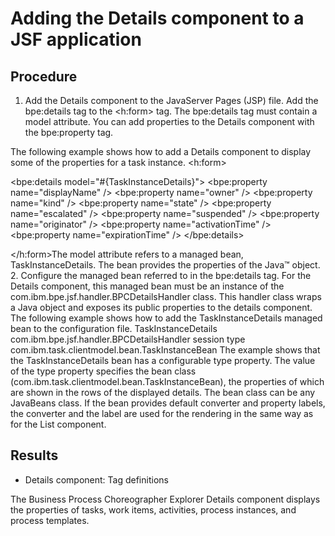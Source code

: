 <!-- image -->

# Adding the Details component to a JSF application

## Procedure

1. Add the Details component to the JavaServer
Pages (JSP) file. Add the bpe:details tag
to the <h:form> tag. The bpe:details tag
must contain a model attribute. You can add properties
to the Details component with the bpe:property tag. 

The following example shows how to add a Details component
to display some of the properties for a task instance.
<h:form>

   <bpe:details model="#{TaskInstanceDetails}">
      <bpe:property name="displayName" />
      <bpe:property name="owner" />
      <bpe:property name="kind" />
      <bpe:property name="state" />
      <bpe:property name="escalated" />
      <bpe:property name="suspended" />
      <bpe:property name="originator" />
      <bpe:property name="activationTime" />
      <bpe:property name="expirationTime" />
   </bpe:details>

</h:form>The model attribute refers
to a managed bean, TaskInstanceDetails. The bean provides
the properties of the Java™ object.
2. Configure the managed bean referred to in the bpe:details tag.
For the Details component, this managed bean must
be an instance of the com.ibm.bpe.jsf.handler.BPCDetailsHandler class.
This handler class wraps a Java object and exposes its public properties
to the details component.
The following example shows
how to add the TaskInstanceDetails managed bean to the
configuration file.
<managed-bean>
   <managed-bean-name>TaskInstanceDetails</managed-bean-name>
   <managed-bean-class>com.ibm.bpe.jsf.handler.BPCDetailsHandler</managed-bean-class>
   <managed-bean-scope>session</managed-bean-scope>
   <managed-property>
      <property-name>type</property-name>
      <value>com.ibm.task.clientmodel.bean.TaskInstanceBean</value>
   </managed-property>
</managed-bean>The example shows that the TaskInstanceDetails bean
has a configurable type property. The value of the type property
specifies the bean class (com.ibm.task.clientmodel.bean.TaskInstanceBean),
the properties of which are shown in the rows of the displayed details. The
bean class can be any JavaBeans class. If the bean provides
default converter and property labels, the converter and the label are used
for the rendering in the same way as for the List component.

## Results

- Details component: Tag definitions

The Business Process Choreographer Explorer Details component displays the properties of tasks, work items, activities, process instances, and process templates.